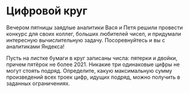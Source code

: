 # Цифровой круг

Вечером пятницы заядлые аналитики Вася и Петя решили провести конкурс для своих коллег, больших любителей чисел, и придумали интересную вычислительную задачу. Посоревнуйтесь и вы с аналитиками Яндекса!

Пусть на листке бумаги в круг записаны числа: пятерки и двойки, причем пятёрок не более 2021. Никакие три одинаковые цифры не могут стоять подряд. Определите, какую максимальную сумму произведений всех троек цифр, идущих подряд, можно получить в заданных ограничениях.